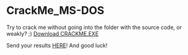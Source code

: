 # CrackMe_MS-DOS
Try to crack me without going into the folder with the source code, or weakly? ;) [Download CRACKME.EXE](https://github.com/nn653/CrackMe_MS-DOS/blob/main/CRACKME.EXE)

Send your results [HERE](https://github.com/nn653/CrackMe_MS-DOS/issues/1)! And good luck! 
